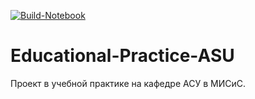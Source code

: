 [![Build-Notebook](https://github.com/hnvphong/Educational-Practice-ASU/actions/workflows/build_notebook.yml/badge.svg?branch=main&event=push)](https://github.com/hnvphong/Educational-Practice-ASU/actions/workflows/build_notebook.yml)
# Educational-Practice-ASU
Проект в учебной практике на кафедре АСУ в МИСиС.
